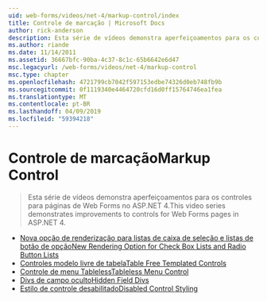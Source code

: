 ```yaml
---
uid: web-forms/videos/net-4/markup-control/index
title: Controle de marcação | Microsoft Docs
author: rick-anderson
description: Esta série de vídeos demonstra aperfeiçoamentos para os controles para páginas de Web Forms no ASP.NET 4.
ms.author: riande
ms.date: 11/14/2011
ms.assetid: 36667bfc-90ba-4c37-8c1c-65b6642e6d47
msc.legacyurl: /web-forms/videos/net-4/markup-control
msc.type: chapter
ms.openlocfilehash: 4721799cb7042f597153edbe74326d0eb748fb9b
ms.sourcegitcommit: 0f1119340e4464720cfd16d0ff15764746ea1fea
ms.translationtype: MT
ms.contentlocale: pt-BR
ms.lasthandoff: 04/09/2019
ms.locfileid: "59394218"
---
```

# <a name="markup-control"></a><span data-ttu-id="112da-103">Controle de marcação</span><span class="sxs-lookup"><span data-stu-id="112da-103">Markup Control</span></span>

> <span data-ttu-id="112da-104">Esta série de vídeos demonstra aperfeiçoamentos para os controles para páginas de Web Forms no ASP.NET 4.</span><span class="sxs-lookup"><span data-stu-id="112da-104">This video series demonstrates improvements to controls for Web Forms pages in ASP.NET 4.</span></span>


- [<span data-ttu-id="112da-105">Nova opção de renderização para listas de caixa de seleção e listas de botão de opção</span><span class="sxs-lookup"><span data-stu-id="112da-105">New Rendering Option for Check Box Lists and Radio Button Lists</span></span>](aspnet-4-quick-hit-new-rendering-option-for-check-box-lists-and-radio-button-lists.md)
- [<span data-ttu-id="112da-106">Controles modelo livre de tabela</span><span class="sxs-lookup"><span data-stu-id="112da-106">Table Free Templated Controls</span></span>](aspnet-4-quick-hit-table-free-templated-controls.md)
- [<span data-ttu-id="112da-107">Controle de menu Tableless</span><span class="sxs-lookup"><span data-stu-id="112da-107">Tableless Menu Control</span></span>](aspnet-4-quick-hit-tableless-menu-control.md)
- [<span data-ttu-id="112da-108">Divs de campo oculto</span><span class="sxs-lookup"><span data-stu-id="112da-108">Hidden Field Divs</span></span>](aspnet-4-quick-hit-hidden-field-divs.md)
- [<span data-ttu-id="112da-109">Estilo de controle desabilitado</span><span class="sxs-lookup"><span data-stu-id="112da-109">Disabled Control Styling</span></span>](aspnet-4-quick-hit-disabled-control-styling.md)
